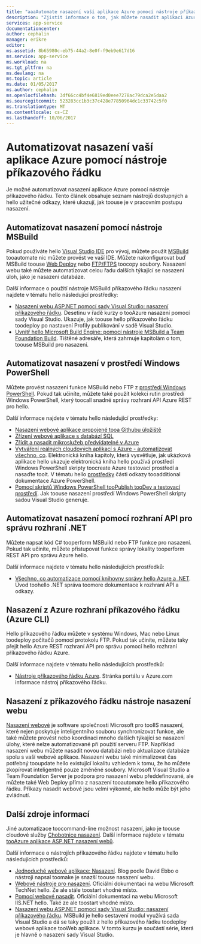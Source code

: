 ```yaml
---
title: "aaaAutomate nasazení vaší aplikace Azure pomocí nástroje příkazového řádku | Microsoft Docs"
description: "Zjistit informace o tom, jak můžete nasadit aplikaci Azure z příkazového řádku hello"
services: app-service
documentationcenter: 
author: cephalin
manager: erikre
editor: 
ms.assetid: 8b65980c-eb75-44a2-8e0f-f9eb9e617d16
ms.service: app-service
ms.workload: na
ms.tgt_pltfrm: na
ms.devlang: na
ms.topic: article
ms.date: 01/05/2017
ms.author: cephalin
ms.openlocfilehash: 3df66cc4bf4e6819ed0eee7278ac79dca2e5daa2
ms.sourcegitcommit: 523283cc1b3c37c428e77850964dc1c33742c5f0
ms.translationtype: MT
ms.contentlocale: cs-CZ
ms.lasthandoff: 10/06/2017
---
```

# <a name="automate-deployment-of-your-azure-app-with-command-line-tools"></a>Automatizovat nasazení vaší aplikace Azure pomocí nástroje příkazového řádku
Je možné automatizovat nasazení aplikace Azure pomocí nástroje příkazového řádku. Tento článek obsahuje seznam nástrojů dostupných a hello užitečné odkazy, které ukazují, jak toouse je v pracovním postupu nasazení. 

## <a name="msbuild"></a>Automatizovat nasazení pomocí nástroje MSBuild
Pokud používáte hello [Visual Studio IDE](#vs) pro vývoj, můžete použít [MSBuild](http://msbuildbook.com/) tooautomate nic můžete provést ve vaší IDE. Můžete nakonfigurovat buď MSBuild toouse [Web Deploy](#webdeploy) nebo [FTP/FTPS](#ftp) toocopy soubory. Nasazení webu také můžete automatizovat celou řadu dalších týkající se nasazení úloh, jako je nasazení databáze.

Další informace o použití nástroje MSBuild příkazového řádku nasazení najdete v tématu hello následující prostředky:

* [Nasazení webu ASP.NET pomocí sady Visual Studio: nasazení příkazového řádku](http://www.asp.net/mvc/tutorials/deployment/visual-studio-web-deployment/command-line-deployment). Desetinu v řadě kurzy o tooAzure nasazení pomocí sady Visual Studio. Ukazuje, jak toouse hello příkazového řádku toodeploy po nastavení Profily publikování v sadě Visual Studio.
* [Uvnitř hello Microsoft Build Engine: pomocí nástroje MSBuild a Team Foundation Build](http://msbuildbook.com/). Tištěné adresáře, která zahrnuje kapitolám o tom, toouse MSBuild pro nasazení.

## <a name="powershell"></a>Automatizovat nasazení v prostředí Windows PowerShell
Můžete provést nasazení funkce MSBuild nebo FTP z [prostředí Windows PowerShell](http://msdn.microsoft.com/library/dd835506.aspx). Pokud tak učiníte, můžete také použít kolekci rutin prostředí Windows PowerShell, který toocall snadné správy rozhraní API Azure REST pro hello.

Další informace najdete v tématu hello následující prostředky:

* [Nasazení webové aplikace propojené tooa Githubu úložiště](app-service-web-arm-from-github-provision.md)
* [Zřízení webové aplikace s databází SQL](app-service-web-arm-with-sql-database-provision.md)
* [Zřídit a nasadit mikroslužeb předvídatelné v Azure](app-service-deploy-complex-application-predictably.md)
* [Vytváření reálných cloudových aplikací s Azure - automatizovat všechno, co](http://asp.net/aspnet/overview/developing-apps-with-windows-azure/building-real-world-cloud-apps-with-windows-azure/automate-everything). Elektronická kniha kapitoly, která vysvětluje, jak ukázková aplikace hello ukazuje elektronická kniha hello používá prostředí Windows PowerShell skripty toocreate Azure testovací prostředí a nasaďte tooit. V tématu hello [prostředky](http://asp.net/aspnet/overview/developing-apps-with-windows-azure/building-real-world-cloud-apps-with-windows-azure/automate-everything#resources) části odkazy tooadditional dokumentace Azure PowerShell.
* [Pomocí skriptů Windows PowerShell tooPublish tooDev a testovací prostředí](../vs-azure-tools-publishing-using-powershell-scripts.md). Jak toouse nasazení prostředí Windows PowerShell skripty sadou Visual Studio generuje.

## <a name="api"></a>Automatizovat nasazení pomocí rozhraní API pro správu rozhraní .NET
Můžete napsat kód C# tooperform MSBuild nebo FTP funkce pro nasazení. Pokud tak učiníte, můžete přistupovat funkce správy lokality tooperform REST API pro správu Azure hello.

Další informace najdete v tématu hello následujících prostředků:

* [Všechno, co automatizace pomocí knihovny správy hello Azure a .NET](http://www.hanselman.com/blog/PennyPinchingInTheCloudAutomatingEverythingWithTheWindowsAzureManagementLibrariesAndNET.aspx). Úvod toohello .NET správa toomore dokumentace k rozhraní API a odkazy.

## <a name="cli"></a>Nasazení z Azure rozhraní příkazového řádku (Azure CLI)
Hello příkazového řádku můžete v systému Windows, Mac nebo Linux toodeploy počítačů pomocí protokolu FTP. Pokud tak učiníte, můžete taky přejít hello Azure REST rozhraní API pro správu pomocí hello rozhraní příkazového řádku Azure.

Další informace najdete v tématu hello následujících prostředků:

* [Nástroje příkazového řádku Azure](https://azure.microsoft.com/downloads/). Stránka portálu v Azure.com informace nástroj příkazového řádku.

## <a name="webdeploy"></a>Nasazení z příkazového řádku nástroje nasazení webu
[Nasazení webové](http://www.iis.net/downloads/microsoft/web-deploy) je software společnosti Microsoft pro tooIIS nasazení, které nejen poskytuje inteligentního souboru synchronizovat funkce, ale také můžete provést nebo koordinaci mnoho dalších týkající se nasazení úlohy, které nelze automatizované při použití serveru FTP. Například nasazení webu můžete nasadit novou databázi nebo aktualizace databáze spolu s vaší webové aplikace. Nasazení webu také minimalizovat čas potřebný tooupdate hello existující lokalitu vzhledem k tomu, že ho můžete zkopírovat inteligentně pouze změněné soubory. Microsoft Visual Studio a Team Foundation Server je podpora pro nasazení webu předdefinované, ale můžete také Web Deploy přímo z nasazení tooautomate hello příkazového řádku. Příkazy nasadit webové jsou velmi výkonné, ale hello může být jeho zvládnutí.

## <a name="more-resources"></a>Další zdroje informací
Jiné automatizace toocommand-line možnost nasazení, jako je toouse cloudové služby [Chobotnice nasazení](http://en.wikipedia.org/wiki/Octopus_Deploy). Další informace najdete v tématu [tooAzure aplikace ASP.NET nasazení webů](https://octopusdeploy.com/blog/deploy-aspnet-applications-to-azure-websites).

Další informace o nástrojích příkazového řádku najdete v tématu hello následujících prostředků:

* [Jednoduché webové aplikace: Nasazení](https://azure.microsoft.com/blog/2014/07/28/simple-azure-websites-deployment/). Blog podle David Ebbo o nástroji napsal toomake je snazší toouse nasazení webu.
* [Webové nástroje pro nasazení](http://technet.microsoft.com/library/dd568996). Oficiální dokumentaci na webu Microsoft TechNet hello. Ze ale stále toostart vhodné místo.
* [Pomocí webové nasadit](http://www.iis.net/learn/publish/using-web-deploy). Oficiální dokumentaci na webu Microsoft IIS.NET hello. Také ze ale toostart vhodné místo.
* [Nasazení webu ASP.NET pomocí sady Visual Studio: nasazení příkazového řádku](http://www.asp.net/mvc/tutorials/deployment/visual-studio-web-deployment/command-line-deployment). MSBuild je hello sestavení modul využívá sada Visual Studio a dá se taky použít z hello příkazového řádku toodeploy webové aplikace tooWeb aplikace. V tomto kurzu je součástí série, která je hlavně o nasazení sady Visual Studio.

